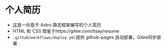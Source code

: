 # 个人简历

- 这是一份基于 Astro 静态框架编写的个人简历
- HTML 和 CSS 借鉴于https://gitee.com/itsay/resume
- `.github/workflows/deploy.yml`提供 github-pages 自动部署，Gitee同步部署